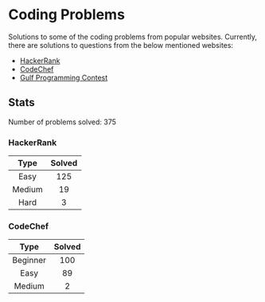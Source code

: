 # Coding Problems

Solutions to some of the coding problems from popular websites. Currently, there are solutions to questions from the below mentioned websites:
* [HackerRank](HackerRank "HackerRank")
* [CodeChef](CodeChef "CodeChef")
* [Gulf Programming Contest](Gulf%20Programming%20Contest "GPC")

## Stats

Number of problems solved: 375

### HackerRank

|Type|Solved|
|:---:|:---:|
|Easy|125|
|Medium|19|
|Hard|3|

### CodeChef

|Type|Solved|
|:---:|:---:|
|Beginner|100|
|Easy|89|
|Medium|2|